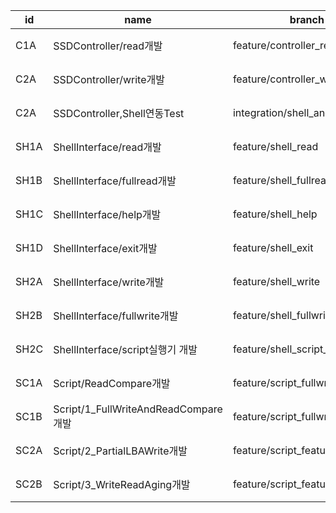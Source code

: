 |id|name| branch |assignee| status |
|--|------|--------|--------|------|
|C1A|SSDController/read개발| feature/controller_read |박성일| 개발완료    |
|C2A|SSDController/write개발| feature/controller_write |최준식| 개발완료    |
|C2A|SSDController,Shell연동Test| integration/shell_and_controller |최준식,박성일| 개발완료    |
|SH1A|ShellInterface/read개발| feature/shell_read |이휘은| 개발완료    |
|SH1B|ShellInterface/fullread개발| feature/shell_fullread |이휘은| 개발완료    |
|SH1C|ShellInterface/help개발| feature/shell_help |이휘은| 개발완료    |
|SH1D|ShellInterface/exit개발| feature/shell_exit |이휘은| 개발완료    |
|SH2A|ShellInterface/write개발| feature/shell_write |임소현| 개발완료   |
|SH2B|ShellInterface/fullwrite개발| feature/shell_fullwrite |임소현| 개발완료    |
|SH2C|ShellInterface/script실행기 개발| feature/shell_script_merge  |임소현| 개발완료    |
|SC1A|Script/ReadCompare개발| feature/script_fullwritecompare |장진섭| 개발완료 |
|SC1B|Script/1_FullWriteAndReadCompare개발| feature/script_fullwritecompare |장진섭| 개발완료   |
|SC2A|Script/2_PartialLBAWrite개발|feature/script_feature|이규홍|개발완료|
|SC2B|Script/3_WriteReadAging개발|feature/script_feature|이규홍|개발완료|
